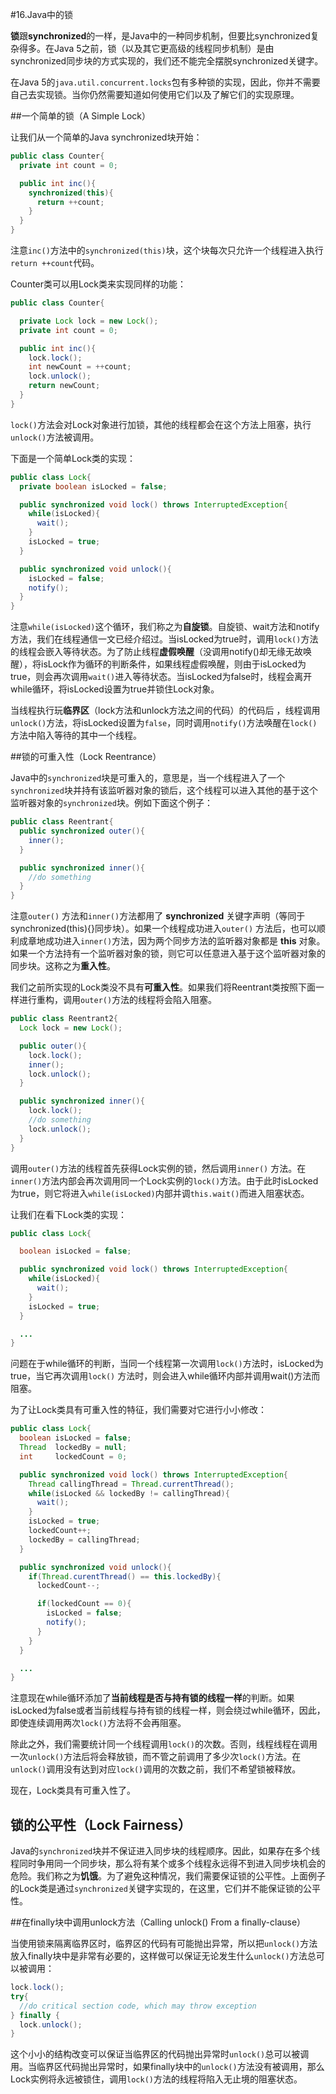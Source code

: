 #16.Java中的锁

**锁**跟**synchronized**的一样，是Java中的一种同步机制，但要比synchronized复杂得多。在Java 5之前，锁（以及其它更高级的线程同步机制）是由synchronized同步块的方式实现的，我们还不能完全摆脱synchronized关键字。

在Java 5的`java.util.concurrent.locks`包有多种锁的实现，因此，你并不需要自己去实现锁。当你仍然需要知道如何使用它们以及了解它们的实现原理。

##一个简单的锁（A Simple Lock）

让我们从一个简单的Java synchronized块开始：

```Java
public class Counter{
  private int count = 0;

  public int inc(){
    synchronized(this){
      return ++count;
    }
  }
}
```

注意`inc()`方法中的`synchronized(this)`块，这个块每次只允许一个线程进入执行`return ++count`代码。

Counter类可以用Lock类来实现同样的功能：

```Java
public class Counter{

  private Lock lock = new Lock();
  private int count = 0;

  public int inc(){
    lock.lock();
    int newCount = ++count;
    lock.unlock();
    return newCount;
  }
}
```

`lock()`方法会对Lock对象进行加锁，其他的线程都会在这个方法上阻塞，执行`unlock()`方法被调用。

下面是一个简单Lock类的实现：

```Java
public class Lock{
  private boolean isLocked = false;

  public synchronized void lock() throws InterruptedException{
    while(isLocked){
      wait();
    }
    isLocked = true;
  }

  public synchronized void unlock(){
    isLocked = false;
    notify();
  }
}
```

注意`while(isLocked)`这个循环，我们称之为**自旋锁**。自旋锁、wait方法和notify方法，我们在线程通信一文已经介绍过。当isLocked为true时，调用`lock()`方法的线程会嵌入等待状态。为了防止线程**虚假唤醒**（没调用notify()却无缘无故唤醒），将isLock作为循环的判断条件，如果线程虚假唤醒，则由于isLocked为true，则会再次调用`wait()`进入等待状态。当isLocked为false时，线程会离开while循环，将isLocked设置为true并锁住Lock对象。

当线程执行玩**临界区**（lock方法和unlock方法之间的代码）的代码后
，线程调用`unlock()`方法，将isLocked设置为`false`，同时调用`notify()`方法唤醒在`lock()`方法中陷入等待的其中一个线程。

##锁的可重入性（Lock Reentrance）

Java中的`synchronized`块是可重入的，意思是，当一个线程进入了一个`synchronized`块并持有该监听器对象的锁后，这个线程可以进入其他的基于这个监听器对象的`synchronized`块。例如下面这个例子：

```Java
public class Reentrant{
  public synchronized outer(){
    inner();
  }

  public synchronized inner(){
    //do something
  }
}
```

注意`outer()` 方法和`inner()`方法都用了 **synchronized** 关键字声明（等同于synchronized(this){}同步块）。如果一个线程成功进入`outer()` 方法后，也可以顺利成章地成功进入`inner()`方法，因为两个同步方法的监听器对象都是 **this** 对象。如果一个方法持有一个监听器对象的锁，则它可以任意进入基于这个监听器对象的同步块。这称之为**重入性**。

我们之前所实现的Lock类没不具有**可重入性**。如果我们将Reentrant类按照下面一样进行重构，调用`outer()`方法的线程将会陷入阻塞。

```Java
public class Reentrant2{
  Lock lock = new Lock();

  public outer(){
    lock.lock();
    inner();
    lock.unlock();
  }

  public synchronized inner(){
    lock.lock();
    //do something
    lock.unlock();
  }
}
```

调用`outer()`方法的线程首先获得Lock实例的锁，然后调用`inner()` 方法。在`inner()`方法内部会再次调用同一个Lock实例的`lock()`方法。由于此时isLocked为true，则它将进入`while(isLocked)`内部并调`this.wait()`而进入阻塞状态。

让我们在看下Lock类的实现：

```Java
public class Lock{

  boolean isLocked = false;

  public synchronized void lock() throws InterruptedException{
    while(isLocked){
      wait();
    }
    isLocked = true;
  }

  ...
}
```

问题在于while循环的判断，当同一个线程第一次调用`lock()`方法时，isLocked为true，当它再次调用`lock()` 方法时，则会进入while循环内部并调用wait()方法而阻塞。

为了让Lock类具有可重入性的特征，我们需要对它进行小小修改：

```Java
public class Lock{
  boolean isLocked = false;
  Thread  lockedBy = null;
  int     lockedCount = 0;

  public synchronized void lock() throws InterruptedException{
    Thread callingThread = Thread.currentThread();
    while(isLocked && lockedBy != callingThread){
      wait();
    }
    isLocked = true;
    lockedCount++;
    lockedBy = callingThread;
  }

  public synchronized void unlock(){
    if(Thread.curentThread() == this.lockedBy){
      lockedCount--;

      if(lockedCount == 0){
        isLocked = false;
        notify();
      }
    }
  }

  ...
}
```

注意现在while循环添加了**当前线程是否与持有锁的线程一样**的判断。如果isLocked为false或者当前线程与持有锁的线程一样，则会绕过while循环，因此，即使连续调用两次`lock()`方法将不会再阻塞。

除此之外，我们需要统计同一个线程调用`lock()`的次数。否则，线程线程在调用一次`unlock()`方法后将会释放锁，而不管之前调用了多少次`lock()`方法。在`unlock()`调用没有达到对应`lock()`调用的次数之前，我们不希望锁被释放。

现在，Lock类具有可重入性了。

## 锁的公平性（Lock Fairness）

Java的`synchronized`块并不保证进入同步块的线程顺序。因此，如果存在多个线程同时争用同一个同步块，那么将有某个或多个线程永远得不到进入同步块机会的危险。我们称之为**饥饿**。为了避免这种情况，我们需要保证锁的公平性。上面例子的Lock类是通过`synchronized`关键字实现的，在这里，它们并不能保证锁的公平性。

##在finally块中调用unlock方法（Calling unlock() From a finally-clause）

当使用锁来隔离临界区时，临界区的代码有可能抛出异常，所以把`unlock()`方法放入finally块中是非常有必要的，这样做可以保证无论发生什么`unlock()`方法总可以被调用：

```Java
lock.lock();
try{
  //do critical section code, which may throw exception
} finally {
  lock.unlock();
}
```

这个小小的结构改变可以保证当临界区的代码抛出异常时`unlock()`总可以被调用。当临界区代码抛出异常时，如果finally块中的`unlock()`方法没有被调用，那么Lock实例将永远被锁住，调用`lock()`方法的线程将陷入无止境的阻塞状态。
